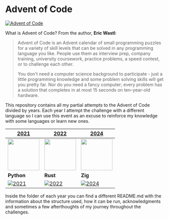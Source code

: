 # Advent of Code

[![Advent of Code](https://img.shields.io/badge/Advent%20of%20Code-ffff66?logo=adventofcode&logoColor=000)](<https://adventofcode.com/> "Advent of Code homepage")

What is Advent of Code? From the author, **Eric Wastl**:

> Advent of Code is an Advent calendar of small programming puzzles for a variety of skill levels that can be
> solved in any programming language you like. People use them as interview prep, company training, university
> coursework, practice problems, a speed contest, or to challenge each other.
>
> You don't need a computer science background to participate - just a little programming knowledge and some
> problem solving skills will get you pretty far. Nor do you need a fancy computer; every problem has a solution
> that completes in at most 15 seconds on ten-year-old hardware.

This repository contains all my partial attempts to the Advent of Code divided
by years. Each year I attempt the challenge with a different language so I can
use this event as an excuse to reinforce my knowledge with some languages or
learn new ones.

| [2021](./2021) | [2022](./2022) | [2024](./2024) |
|---|---|---|
| <img width="100px" height="100px" src="https://cdn.jsdelivr.net/gh/devicons/devicon@latest/icons/python/python-original.svg" /> | <img width="100px" height="100px" src="https://cdn.jsdelivr.net/gh/devicons/devicon@latest/icons/rust/rust-original.svg" /> | <img width="100px" height="100px" src="https://cdn.jsdelivr.net/gh/devicons/devicon@latest/icons/zig/zig-original.svg" /> |
| **Python** | **Rust** | **Zig** |
| [![2021](https://img.shields.io/badge/⭐%2029-gray?logo=adventofcode&logoColor=k&labelColor=orange)](https://adventofcode.com/2024) | [![2022](https://img.shields.io/badge/⭐%2030-gray?logo=adventofcode&labelColor=orange)](https://adventofcode.com/2022) | [![2024](https://img.shields.io/badge/⭐%2015-gray?logo=adventofcode&logoColor=black&labelColor=yellow)](https://adventofcode.com/2021) |

Inside the folder of each year you can find a different README.md with the
information about the structure used, how it can be run, acknowledgments and
sometimes a few afterthoughts of my journey throughout the challenges.
